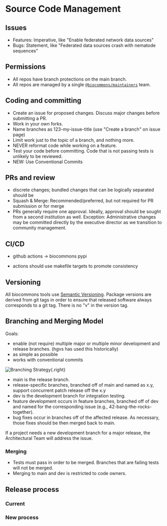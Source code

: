 # Source Code Management

## Issues

- Features: Imperative, like "Enable federated network data sources"
- Bugs: Statement, like "Federated data sources crash with nematode sequences"


## Permissions

- All repos have branch protections on the main branch.
- All repos are managed by a single
  [`@biocommons/maintainers`](https://github.com/orgs/biocommons/teams/maintainers) team.

## Coding and committing

- Create an issue for proposed changes.  Discuss major changes before submitting a PR.
- Work in your own forks.
- Name branches as 123-my-issue-title (use "Create a branch" on issue page)
- Limit work just to the topic of a branch, and nothing more.
- NEVER reformat code while working on a feature.
- Test your code before committing. Code that is not passing tests is unlikely to be reviewed.
- NEW: Use Conventional Commits


## PRs and review

- discrete changes; bundled changes that can be logically separated should be
- Squash & Merge: Recommended/preferred, but not required for PR submission or for merge
- PRs generally require one approval.  Ideally, approval should be sought from a second institution
  as well. Exception: Administrative changes may be committed directly by the executive director
  as we transition to community management.

## CI/CD

- github actions → biocommons pypi

- actions should use makefile targets to promote consistency


## Versioning

All biocommons tools use [Semantic Versioning](https://semver.org/).  Package versions are derived from
git tags in order to ensure that released software always corresponds to a git tag.  There is no "v"
in the version tag.

## Branching and Merging Model

Goals:

- enable (not require) multiple major or multiple minor development and release branches. (hgvs has
  used this historically) 
- as simple as possible
- works with conventional commits


![Branching Strategy](branching-strategy.drawio.svg){.right}

- main is the release branch.
- release-specific branches, branched off of main and named as x.y, support concurrent
  patch release off the x.y 
- dev is the development branch for integration testing.
- feature development occurs in feature branches, branched off of dev and named for the
  corresponding issue (e.g., 42-bang-the-rocks-together).
- bug fixes occur in branches off of the affected release. As necessary, those fixes should be then
  merged back to main.

If a project needs a new development branch for a major release, the Architectural Team will address
the issue.

### Merging

- Tests must pass in order to be merged. Branches that are failing tests will not be merged.
- Merging to main and dev is restricted to code owners.


## Release process

### Current

### New process
